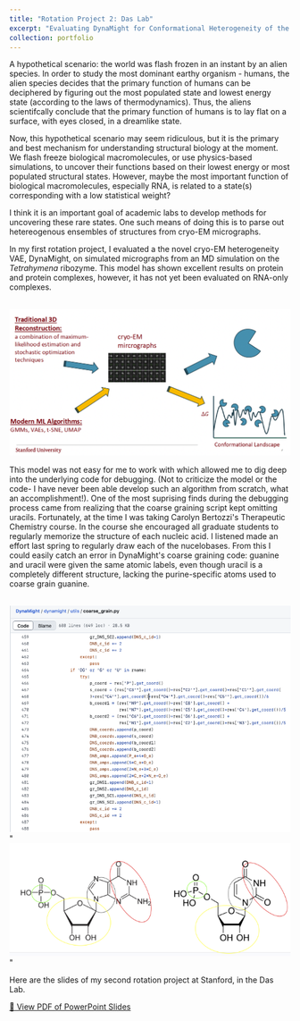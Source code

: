 ```yaml
---
title: "Rotation Project 2: Das Lab"
excerpt: "Evaluating DynaMight for Conformational Heterogeneity of the Tetrahymena Ribozyme"
collection: portfolio
---
```

A hypothetical scenario: the world was flash frozen in an instant by an alien species. In order to study the most dominant earthy organism - humans, the alien species decides that the primary function of humans can be deciphered by figuring out the most populated state and lowest energy state (according to the laws of thermodynamics). Thus, the aliens scientifcally conclude that the primary function of humans is to lay flat on a surface, with eyes closed, in a dreamlike state. 

Now, this hypothetical scenario may seem ridiculous, but it is the primary and best mechanism for understanding structural biology at the moment. We flash freeze biological macromolecules, or use physics-based simulations, to uncover their functions based on their lowest energy or most populated structural states. However, maybe the most important function of biological macromolecules, especially RNA, is related to a state(s) corresponding with a low statistical weight?  

I think it is an important goal of academic labs to develop methods for uncovering these rare states. One such means of doing this is to parse out hetereogenous ensembles of structures from cryo-EM micrographs. 

In my first rotation project, I evaluated a the novel cryo-EM heterogeneity VAE, DynaMight, on simulated micrographs from an MD simulation on the *Tetrahymena* ribozyme. This model has shown excellent results on protein and protein complexes, however, it has not yet been evaluated on RNA-only complexes. 

<br/><img src='/images/rot_proj_2_image.png'>

This model was not easy for me to work with which allowed me to dig deep into the underlying code for debugging. (Not to criticize the model or the code- I have never been able develop such an algorithm from scratch, what an accomplishment!). One of the most suprising finds during the debugging process came from realizing that the coarse graining script kept omitting uracils. Fortunately, at the time I was taking Carolyn Bertozzi's Therapeutic Chemistry course. In the course she encouraged all graduate students to regularly memorize the structure of each nucleic acid. I listened made an effort last spring to regularly draw each of the nucelobases. From this I could easily catch an error in DynaMight's coarse graining code: guanine and uracil were given the same atomic labels, even though uracil is a completely different structure, lacking the purine-specific atoms used to coarse grain guanine. 

<br/><img src='/images/dynamight_coarse_grain.png'>"
<br/><img src='/images/dynamight_coarse_grain_2.png'>"


Here are the slides of my second rotation project at Stanford, in the Das Lab. 

[📄 View PDF of PowerPoint Slides](/files/Tully_Rotation_project_2.pdf)
